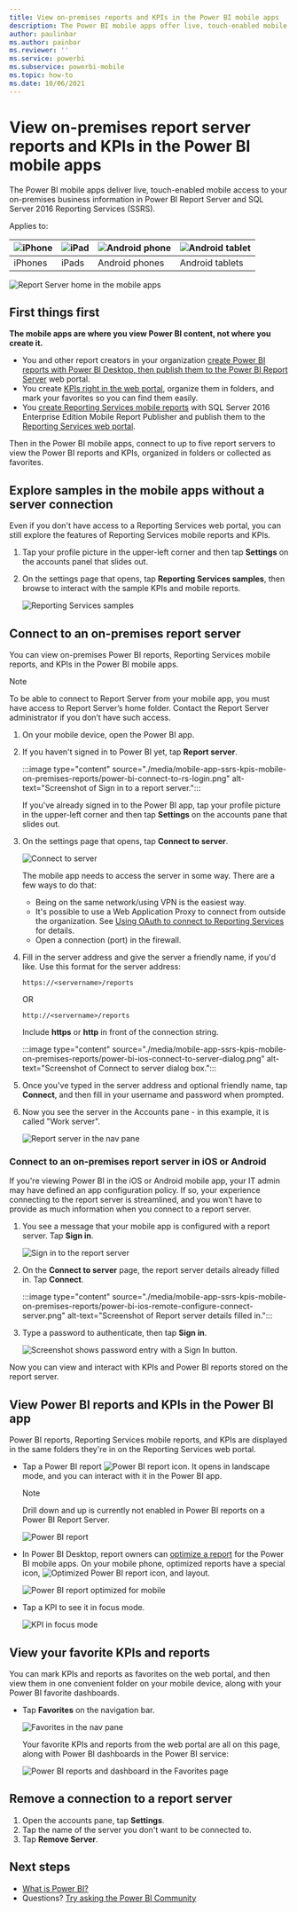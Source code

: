 ```yaml
---
title: View on-premises reports and KPIs in the Power BI mobile apps
description: The Power BI mobile apps offer live, touch-enabled mobile access to your on-premises business information in SQL Server Reporting Services and Power BI Report Server.
author: paulinbar
ms.author: painbar
ms.reviewer: ''
ms.service: powerbi
ms.subservice: powerbi-mobile
ms.topic: how-to
ms.date: 10/06/2021
---
```

# View on-premises report server reports and KPIs in the Power BI mobile apps

The Power BI mobile apps deliver live, touch-enabled mobile access to your on-premises business information in Power BI Report Server and SQL Server 2016 Reporting Services (SSRS).

Applies to:

| ![iPhone](./media/mobile-app-ssrs-kpis-mobile-on-premises-reports/iphone-logo-50-px.png) | ![iPad](./media/mobile-app-ssrs-kpis-mobile-on-premises-reports/ipad-logo-50-px.png) | ![Android phone](./media/mobile-app-ssrs-kpis-mobile-on-premises-reports/android-phone-logo-50-px.png) | ![Android tablet](./media/mobile-app-ssrs-kpis-mobile-on-premises-reports/android-tablet-logo-50-px.png) |
|:--- |:--- |:--- |:--- |
| iPhones |iPads |Android phones |Android tablets |


![Report Server home in the mobile apps](./media/mobile-app-ssrs-kpis-mobile-on-premises-reports/power-bi-ipad-pbi-report-server-home.png)

## First things first
**The mobile apps are where you view Power BI content, not where you create it.**

* You and other report creators in your organization [create Power BI reports with Power BI Desktop, then publish them to the Power BI Report Server](../../report-server/quickstart-create-powerbi-report.md) web portal. 
* You create [KPIs right in the web portal](/sql/reporting-services/working-with-kpis-in-reporting-services), organize them in folders, and mark your favorites so you can find them easily. 
* You [create Reporting Services mobile reports](/sql/reporting-services/mobile-reports/create-mobile-reports-with-sql-server-mobile-report-publisher) with SQL Server 2016 Enterprise Edition Mobile Report Publisher and publish them to the [Reporting Services web portal](/sql/reporting-services/web-portal-ssrs-native-mode).  

Then in the Power BI mobile apps, connect to up to five report servers to view the Power BI reports and KPIs, organized in folders or collected as favorites. 

## Explore samples in the mobile apps without a server connection
Even if you don't have access to a Reporting Services web portal, you can still explore the features of Reporting Services mobile reports and KPIs. 

1. Tap your profile picture in the upper-left corner and then tap **Settings** on the accounts panel that slides out.

2. On the settings page that opens, tap **Reporting Services samples**, then browse to interact with the sample KPIs and mobile reports.
   
   ![Reporting Services samples](./media/mobile-app-ssrs-kpis-mobile-on-premises-reports/power-bi-iphone-ssrs-samples.png)

## Connect to an on-premises report server
You can view on-premises Power BI reports, Reporting Services mobile reports, and KPIs in the Power BI mobile apps.

>[!NOTE]
> To be able to connect to Report Server from your mobile app, you must have access to Report Server’s home folder. Contact the Report Server administrator if you don’t have such access.

1. On your mobile device, open the Power BI app.
2. If you haven't signed in to Power BI yet, tap **Report server**.
   
   :::image type="content" source="./media/mobile-app-ssrs-kpis-mobile-on-premises-reports/power-bi-connect-to-rs-login.png" alt-text="Screenshot of Sign in to a report server.":::
   
   If you've already signed in to the Power BI app, tap your profile picture in the upper-left corner and then tap **Settings** on the accounts pane that slides out.
3. On the settings page that opens, tap **Connect to server**.
   
    ![Connect to server](./media/mobile-app-ssrs-kpis-mobile-on-premises-reports/power-bi-android-server-sign-in.png)

    The mobile app needs to access the server in some way. There are a few ways to do that:
     * Being on the same network/using VPN is the easiest way.
     * It's possible to use a Web Application Proxy to connect from outside the organization. See [Using OAuth to connect to Reporting Services](mobile-oauth-ssrs.md) for details.
     * Open a connection (port) in the firewall.

4. Fill in the server address and give the server a friendly name, if you'd like. Use this format for the server address:
   
     `https://<servername>/reports`
   
     OR
   
     `http://<servername>/reports`
   
   Include **https** or **http** in front of the connection string.
   
    :::image type="content" source="./media/mobile-app-ssrs-kpis-mobile-on-premises-reports/power-bi-ios-connect-to-server-dialog.png" alt-text="Screenshot of Connect to server dialog box.":::
5. Once you've typed in the server address and optional friendly name, tap **Connect**, and then fill in your username and password when prompted.
6. Now you see the server in the Accounts pane - in this example, it is called "Work server".
   
   ![Report server in the nav pane](./media/mobile-app-ssrs-kpis-mobile-on-premises-reports/power-bi-iphone-left-nav-report-server.png)

### Connect to an on-premises report server in iOS or Android

If you're viewing Power BI in the iOS or Android mobile app, your IT admin may have defined an app configuration policy. If so, your experience connecting to the report server is streamlined, and you won't have to provide as much information when you connect to a report server. 

1. You see a message that your mobile app is configured with a report server. Tap **Sign in**.

    ![Sign in to the report server](./media/mobile-app-ssrs-kpis-mobile-on-premises-reports/power-bi-config-server-sign-in.png)

2.  On the **Connect to server** page, the report server details already filled in. Tap **Connect**.

    :::image type="content" source="./media/mobile-app-ssrs-kpis-mobile-on-premises-reports/power-bi-ios-remote-configure-connect-server.png" alt-text="Screenshot of Report server details filled in.":::

3. Type a password to authenticate, then tap **Sign in**. 

    ![Screenshot shows password entry with a Sign In button.](./media/mobile-app-ssrs-kpis-mobile-on-premises-reports/power-bi-config-server-address.png)

Now you can view and interact with KPIs and Power BI reports stored on the report server.

## View Power BI reports and KPIs in the Power BI app
Power BI reports, Reporting Services mobile reports, and KPIs are displayed in the same folders they're in on the Reporting Services web portal. 

* Tap a Power BI report ![Power BI report icon](./media/mobile-app-ssrs-kpis-mobile-on-premises-reports/power-bi-rs-mobile-report-icon.png). It opens in landscape mode, and you can interact with it in the Power BI app.

    > [!NOTE]
  > Drill down and up is currently not enabled in Power BI reports on a Power BI Report Server.
  
    ![Power BI report](./media/mobile-app-ssrs-kpis-mobile-on-premises-reports/power-bi-iphone-report-server-report.png)
* In Power BI Desktop, report owners can [optimize a report](../../create-reports/desktop-create-phone-report.md) for the Power BI mobile apps. On your mobile phone, optimized reports have a special icon, ![Optimized Power BI report icon](./media/mobile-app-ssrs-kpis-mobile-on-premises-reports/power-bi-rs-mobile-optimized-icon.png), and layout.
  
    ![Power BI report optimized for mobile](./media/mobile-app-ssrs-kpis-mobile-on-premises-reports/power-bi-rs-mobile-optimized-report.png)
* Tap a KPI to see it in focus mode.
  
    ![KPI in focus mode](./media/mobile-app-ssrs-kpis-mobile-on-premises-reports/pbi_ipad_ssmrp_tile.png)

## View your favorite KPIs and reports
You can mark KPIs and reports as favorites on the web portal, and then view them in one convenient folder on your mobile device, along with your Power BI favorite dashboards.

* Tap **Favorites** on the navigation bar.
  
   ![Favorites in the nav pane](./media/mobile-app-ssrs-kpis-mobile-on-premises-reports/power-bi-ipad-faves-pbi-report-server-update.png)
  
   Your favorite KPIs and reports from the web portal are all on this page, along with Power BI dashboards in the Power BI service:
  
   ![Power BI reports and dashboard in the Favorites page](./media/mobile-app-ssrs-kpis-mobile-on-premises-reports/power-bi-ipad-favorites.png)

## Remove a connection to a report server
1. Open the accounts pane, tap **Settings**.
2. Tap the name of the server you don't want to be connected to.
3. Tap **Remove Server**.

## Next steps
* [What is Power BI?](../../fundamentals/power-bi-overview.md)  
* Questions? [Try asking the Power BI Community](https://community.powerbi.com/)